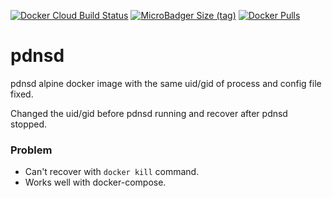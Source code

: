 [![Docker Cloud Build Status](https://img.shields.io/docker/cloud/build/faicker/pdnsd.svg)](https://hub.docker.com/r/faicker/pdnsd)
[![MicroBadger Size (tag)](https://img.shields.io/microbadger/image-size/faicker/pdnsd/latest.svg)](https://hub.docker.com/r/faicker/pdnsd)
[![Docker Pulls](https://img.shields.io/docker/pulls/faicker/pdnsd.svg)](https://hub.docker.com/r/faicker/pdnsd)

pdnsd
====

pdnsd alpine docker image with the same uid/gid of process and config file fixed.

Changed the uid/gid before pdnsd running and recover after pdnsd stopped.

### Problem

* Can't recover with ```docker kill``` command.
* Works well with docker-compose.
